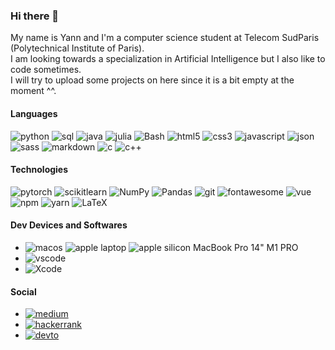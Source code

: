 ### Hi there 👋

My name is Yann and I'm a computer science student at Telecom SudParis (Polytechnical Institute of Paris).  
I am looking towards a specialization in Artificial Intelligence but I also like to code sometimes.  
I will try to upload some projects on here since it is a bit empty at the moment ^^.  


#### Languages

![python](https://img.shields.io/badge/Python-FFD343?style=for-the-badge&logo=python&logoColor=blue)
![sql](https://img.shields.io/badge/Sql-grey?style=for-the-badge&logo=sql&logoColor=darkblue)
![java](https://img.shields.io/badge/Java-FF5733?style=for-the-badge&logo=java&logoColor=beige)
![julia](https://img.shields.io/badge/Julia-green?style=for-the-badge&logo=julia&logoColor=C560FB)
![Bash](https://img.shields.io/badge/Bash-FF69B4?style=for-the-badge&logo=gnu-bash&logoColor=white)
![html5](https://img.shields.io/badge/HTML5-E34F26?style=for-the-badge&logo=html5&logoColor=white)
![css3](https://img.shields.io/badge/CSS3-1572B6?style=for-the-badge&logo=css3&logoColor=white)
![javascript](https://img.shields.io/badge/JavaScript-323330?style=for-the-badge&logo=javascript&logoColor=F7DF1E)
![json](https://img.shields.io/badge/json-5E5C5C?style=for-the-badge&logo=json&logoColor=white)
![sass](https://img.shields.io/badge/Sass-CC6699?style=for-the-badge&logo=sass&logoColor=white)
![markdown](https://img.shields.io/badge/Markdown-000000?style=for-the-badge&logo=markdown&logoColor=white)
![c](https://img.shields.io/badge/C-darkgreen?style=for-the-badge&logo=C&logoColor=white)
![c++](https://img.shields.io/badge/C++-538EDB?style=for-the-badge&logo=Cplusplus&logoColor=white)

#### Technologies

![pytorch](https://img.shields.io/badge/PyTorch-FFD343?style=for-the-badge&logo=pytorch&logoColor=red)
![scikitlearn](https://img.shields.io/badge/Scikit_Learn-E28743?style=for-the-badge&logo=scikit-learn&logoColor=blue)
![NumPy](https://img.shields.io/badge/Numpy-068183?style=for-the-badge&logo=numpy&logoColor=white) 
![Pandas](https://img.shields.io/badge/pandas-001795?style=for-the-badge&logo=pandas&logoColor=white)
![git](https://img.shields.io/badge/Git-F05032?style=for-the-badge&logo=git&logoColor=white)
![fontawesome](https://img.shields.io/badge/Font_Awesome-339AF0?style=for-the-badge&logo=fontawesome&logoColor=white)
![vue](https://img.shields.io/badge/Vue.js-35495E?style=for-the-badge&logo=vuedotjs&logoColor=4FC08D)
![npm](https://img.shields.io/badge/npm-CB3837?style=for-the-badge&logo=npm&logoColor=white)
![yarn](https://img.shields.io/badge/Yarn-2C8EBB?style=for-the-badge&logo=yarn&logoColor=white)
![LaTeX](https://img.shields.io/badge/Latex-F789F7?style=for-the-badge&logo=latex&logoColor=white)

#### Dev Devices and Softwares

- ![macos](https://img.shields.io/badge/mac%20os-000000?style=for-the-badge&logo=apple&logoColor=white) ![apple laptop](https://img.shields.io/badge/Apple-laptop-999999?style=for-the-badge&logo=apple&logoColor=white) ![apple silicon](https://img.shields.io/badge/Apple-Apple_Silicon-FFFFFF?style=for-the-badge&logo=apple&logoColor=white) MacBook Pro 14" M1 PRO
- ![vscode](https://img.shields.io/badge/Visual_Studio_Code-0078D4?style=for-the-badge&logo=visual%20studio%20code&logoColor=white)
- ![Xcode](https://img.shields.io/badge/X_Code-0078D4?style=for-the-badge&logo=Xcode&logoColor=white)

#### Social

- [![medium](https://img.shields.io/badge/medium-white?style=for-the-badge&logo=medium&logoColor=0A0A0A)](https://medium.com/@yannmillet)
- [![hackerrank](https://img.shields.io/badge/hackerrank-white?style=for-the-badge&logo=hackerrank&logoColor=green)](https://www.hackerrank.com/milletyann)
- [![devto](https://img.shields.io/badge/dev.to-0A0A0A?style=for-the-badge&logo=devdotto&logoColor=white)](https://dev.to/yannmillet)


